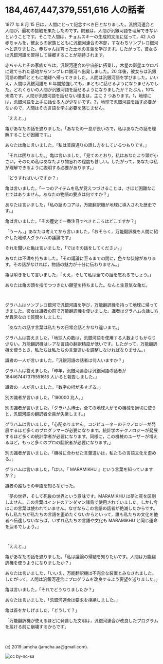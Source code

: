 

# 184,467,447,379,551,616 人の話者

1977 年 8 月 15 日は，人間にとって記念すべき日となりました。汎銀河連合と人間が，最初の接触を果たしたのです。問題は，人間が汎銀河語を理解できないということです。そこで人間は，チョムスキーの生成的文法に従って，42 人の赤ちゃんを，彼女らの家族とともに汎銀河連合の本部，すなわちソンブレロ銀河へと送りました。赤ちゃんは育った土地の言葉を学びます。したがって，彼女らは汎銀河語を習得して帰郷することが期待されます。

赤ちゃんとその家族たちは，汎銀河連合の宇宙船に搭乗し，木星の衛星エウロパに建てられた基地からソンブレロ銀河へ出発しました。20 年後，彼女らは汎銀河語の教師とともに地球へ帰ってきました。人間は汎銀河語を学びました。いいえ，人間は汎銀河語を 6 年間勉強しても，まともに話せるようになりませんでした。どれくらいの人間が汎銀河語を話せるようになりましたか？たぶん，10%未満です。人間が汎銀河語を話せない理由は，主に 2 つあります。1，地球には，汎銀河語を上手に話せる人が少ないです。2，地球で汎銀河語を話す必要がないので，人間はその言語を学ぶ必要を感じません。

「ええと，」

亀があなたの話を遮りました。「あなたの一息が長いので，私はあなたの話を理解することが困難です。」

あなたは亀に言いました，「私は普段通りの話し方をしているつもりです。」

「それは困りました。」亀は言いました。「見てのとおり，私はあなたより頭が小さい。そのため私はあなたより物忘れの程度も甚しい。したがって，あなたは私が理解できるように説明する必要があります。」

「どうすればいいですか？」

亀は言いました，「一つのアイテムを私が覚えつづけることは，さほど困難なことではありません。あなたの物語の要点は何ですか？」

あなたは言いました，「私の話のコアは，万能翻訳機が地球に導入された歴史です。」

亀は言いました，「その歴史で一番注目すべきところはどこですか？」

「うーん，」あなたは考えてから言いました，「おそらく，万能翻訳機を人間に紹介した地球人グラハムの議論です」

それを聞いた亀は言いました，「ではその話をしてください。」

あなたは不満を持ちました。「その議論に至るまでの間に，色々な伏線があります。その話がなければ，物語の魅力が十分に伝わりません。」

亀は瞬きをして言いました，「ええ，そして私は全ての話を忘れるでしょう。」

あなたは亀の頭を指でつつきたい願望を持ちました。なんと生意気な亀だ。

<br>

グラハムはソンブレロ銀河で汎銀河語を学び，万能翻訳機を持って地球に帰ってきました。彼女は識者の前で万能翻訳機を使いました。識者はグラハムの話し方が異常なので質問をしました。

「あなたの話す言葉は私たちの日常会話とかなり違います。」

グラハムは答えました，「地球人の数は，汎銀河語を使用する人数よりもかなり少ない。万能翻訳機はレアな言語の翻訳精度が低いです。したがって，万能翻訳機を使うとき，私たちは私たちの言葉遣いを調整しなければなりません。」

識者の一人が言いました，「汎銀河語の話者は何人いますか？」

グラハムは答えました，「昨年，汎銀河連合は汎銀河語の話者が 184467447379551616 人いると報告しました。」

識者の一人が言いました，「数字の桁が多すぎる。」

別の識者が言いました，「180000 兆人。」

別の識者が言いました，「グラハム博士，全ての地球人がその機械を適切に使うと，汎銀河語の翻訳者全員が失業します。」

グラハムは言いました，「心配ありません。コンピューターのテクノロジーが発展するほど多くのプログラマーが必要になります。統計学のテクノロジーが発展するほど多くの統計学者が必要になります。同様に，この機械のユーザーが増えるほど，もっと多くのプロの翻訳者が必要になります。」

別の識者が言いました，「機械に合わせた言葉遣いは，私たちの言語文化を歪める。」

グラハムは言いました，「はい。『 MARAMIKHU 』という言葉を知っていますか？」

識者の誰もその単語を知らなかった。

「夢の世界，そして死後の世界という意味です。MARAMIKHU は夢と死を区別しません。この言葉はインドのアンダマン諸島で使用されていました。しかし今はこの言葉は使われていません。なぜならこの言語の話者が絶滅したからです。もし私たちが私たちの言語を歪めたくないからといって，誰も私たちの文化を他者へ伝達しないならば，いずれ私たちの言語や文化も MARAMIKHU と同じ運命を辿るでしょう。」

<br>

「ええと，」

亀があなたの話を遮りました。「私は議論の帰結を知りたいです。人間は万能翻訳機を使うようになりましたか？」

あなたは言いました，「いいえ，万能翻訳機は不完全な装置とみなされました。したがって，人間は汎銀河連合にプログラムを改良するよう要望を送りました。」

亀は言いました，「それでどうなりましたか？」

あなたは言いました，「汎銀河連合は要求を拒絶しました。」

亀は首をかしげました，「どうして？」

「万能翻訳機が使えるほどに発達した文明は，汎銀河連合が改良したプログラムを届ける前に崩壊するからです」

<br>
<br>
(c) 2019 jamcha (jamcha.aa@gmail.com).

![cc by-nc-sa](https://i.creativecommons.org/l/by-nc-sa/4.0/88x31.png)

